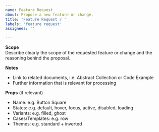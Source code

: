 ```yaml
---
name: Feature Request
about: Propose a new feature or change.
title: 'Feature Request / '
labels: 'feature request'
assignees: ''

---
```


**Scope**  
Describe clearly the scope of the requested feature or change and the reasoning behind the proposal.

**Notes**  
- Link to related documents, i.e. Abstract Collection or Code Example
- Further information that is relevant for processing

**Props** (if relevant)  
- Name: e.g. Button Square
- States: e.g. default, hover, focus, active, disabled, loading
- Variants: e.g. filled, ghost
- Cases/Templates: e.g. row
- Themes: e.g. standard + inverted
